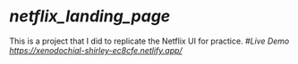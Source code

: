 # *netflix_landing_page*
This is a project that I did to replicate the Netflix UI for practice.
#*Live Demo https://xenodochial-shirley-ec8cfe.netlify.app/*
